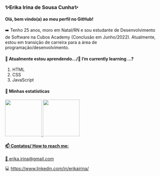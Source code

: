### ✨Erika Irina de Sousa Cunha✨
#### Olá, bem vindo(a) ao meu perfil no GitHub!

➡️ Tenho 25 anos, moro em Natal/RN e sou estudante de Desenvolvimento de Software na Cubos Academy (Conclusão em Junho/2022). Atualmente, estou em transição de carreira para a área de programação/desenvolvimento. 


#### 📌 Atualmente estou aprendendo.../🌱 I’m currently learning ...?
1. HTML
2. CSS
3. JavaScript

#### 🔰 Minhas estatísticas
<div>
<a href="https://github.com/erikaisc">
<img height="120em" src="https://github-readme-stats.vercel.app/api/top-langs/?username=erikaisc&layout=compact&langs_count=7&theme=dracula"/>
<img height="120em" src="https://github-readme-stats.vercel.app/api?username=erikaisc&show_icons=true&theme=dracula&include_all_commits=true&count_private=true"/>
</div>

#### 📫 Contatos/ How to reach me:
  📧 erika.irina@gmail.com
  
  💻 https://www.linkedin.com/in/erikairina/

<!--
**erikaisc/erikaisc** is a ✨ _special_ ✨ repository because its `README.md` (this file) appears on your GitHub profile.

Here are some ideas to get you started:

- 🔭 I’m currently working on ...
- 🌱 I’m currently learning ...
- 👯 I’m looking to collaborate on ...
- 🤔 I’m looking for help with ...
- 💬 Ask me about ...
- 📫 How to reach me: ...
- 😄 Pronouns: ...
- ⚡ Fun fact: ...
-->

